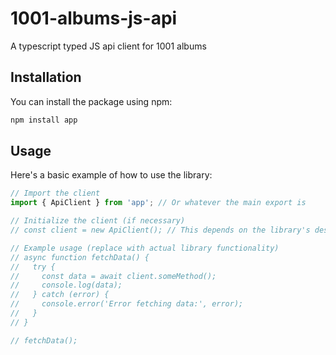 # 1001-albums-js-api
A typescript typed JS api client for 1001 albums

## Installation

You can install the package using npm:

```bash
npm install app
```

## Usage

Here's a basic example of how to use the library:

```typescript
// Import the client
import { ApiClient } from 'app'; // Or whatever the main export is

// Initialize the client (if necessary)
// const client = new ApiClient(); // This depends on the library's design

// Example usage (replace with actual library functionality)
// async function fetchData() {
//   try {
//     const data = await client.someMethod();
//     console.log(data);
//   } catch (error) {
//     console.error('Error fetching data:', error);
//   }
// }

// fetchData();
```
